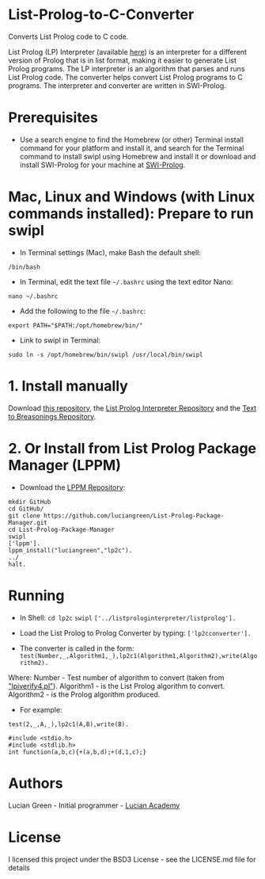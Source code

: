 # List-Prolog-to-C-Converter

Converts List Prolog code to C code.

List Prolog (LP) Interpreter (available <a href="https://github.com/luciangreen/listprologinterpreter">here</a>) is an interpreter for a different version of Prolog that is in list format, making it easier to generate List Prolog programs. The LP interpreter is an algorithm that parses and runs List Prolog code. The converter helps convert List Prolog programs to C programs.  The interpreter and converter are written in SWI-Prolog.


# Prerequisites

* Use a search engine to find the Homebrew (or other) Terminal install command for your platform and install it, and search for the Terminal command to install swipl using Homebrew and install it or download and install SWI-Prolog for your machine at <a href="https://www.swi-prolog.org/build/">SWI-Prolog</a>.

# Mac, Linux and Windows (with Linux commands installed): Prepare to run swipl

* In Terminal settings (Mac), make Bash the default shell:

```
/bin/bash
```

* In Terminal, edit the text file `~/.bashrc` using the text editor Nano:

```
nano ~/.bashrc
```

* Add the following to the file `~/.bashrc`:

```
export PATH="$PATH:/opt/homebrew/bin/"
```

* Link to swipl in Terminal:

```
sudo ln -s /opt/homebrew/bin/swipl /usr/local/bin/swipl
```

# 1. Install manually

Download <a href="http://github.com/luciangreen/lp2c/">this repository</a>, the <a href="https://github.com/luciangreen/listprologinterpreter">List Prolog Interpreter Repository</a> and the <a href="https://github.com/luciangreen/Text-to-Breasonings">Text to Breasonings Repository</a>.

# 2. Or Install from List Prolog Package Manager (LPPM)

* Download the <a href="https://github.com/luciangreen/List-Prolog-Package-Manager">LPPM Repository</a>:

```
mkdir GitHub
cd GitHub/
git clone https://github.com/luciangreen/List-Prolog-Package-Manager.git
cd List-Prolog-Package-Manager
swipl
['lppm'].
lppm_install("luciangreen","lp2c").
../
halt.
```

# Running

* In Shell:
`cd lp2c`
`swipl`
`['../listprologinterpreter/listprolog'].`    

* Load the List Prolog to Prolog Converter by typing:
`['lp2cconverter'].`

* The converter is called in the form:
`test(Number,_,Algorithm1,_),lp2c1(Algorithm1,Algorithm2),write(Algorithm2).`

Where:
Number - Test number of algorithm to convert (taken from <a href="https://github.com/luciangreen/listprologinterpreter/blob/master/lpiverify4.pl">"lpiverify4.pl"</a>).
Algorithm1 - is the List Prolog algorithm to convert.
Algorithm2 - is the Prolog algorithm produced.

* For example:
```
test(2,_,A,_),lp2c1(A,B),write(B).

#include <stdio.h>
#include <stdlib.h>
int function(a,b,c){+(a,b,d);+(d,1,c);}

```

# Authors

Lucian Green - Initial programmer - <a href="https://www.lucianacademy.com/">Lucian Academy</a>

# License

I licensed this project under the BSD3 License - see the LICENSE.md file for details

